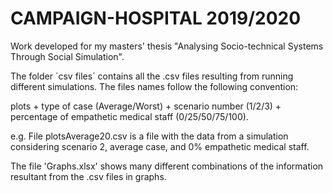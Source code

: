 # CAMPAIGN-HOSPITAL 2019/2020

Work developed for my masters' thesis "Analysing Socio-technical Systems Through Social Simulation".

The folder ´csv files´ contains all the .csv files resulting from running different simulations.
The files names follow the following convention:

plots + type of case (Average/Worst) + scenario number (1/2/3) + percentage of empathetic medical staff (0/25/50/75/100).

e.g. File plotsAverage20.csv is a file with the data from a simulation considering scenario 2, average case, and 0% empathetic medical staff.

The file 'Graphs.xlsx' shows many different combinations of the information resultant from the .csv files in graphs.
